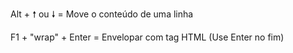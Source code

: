 Alt + &#129045; ou &#129047; = Move o conteúdo de uma linha

F1 + "wrap" + Enter = Envelopar com tag HTML (Use Enter no fim)